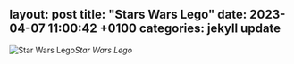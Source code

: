 layout: post
title:  "Stars Wars Lego"
date:   2023-04-07 11:00:42 +0100
categories: jekyll update
---

![Star Wars Lego](https://lh3.googleusercontent.com/plRS4mS2vkn6zUNIAAC5W4xKRAxaiR5sBoV-0FSKFmvGPDjlP5Dzkgvw1vg85DL_3aViXYMkMMEpUZngq41gm7fanZM240BGEMnciAaSvsITk05eQCKNl3D09h014YONG4TyOVabRA=w2400)*Star Wars Lego*&nbsp;



[jekyll-docs]: https://jekyllrb.com/docs/home
[jekyll-gh]:   https://github.com/jekyll/jekyll
[jekyll-talk]: https://talk.jekyllrb.com/


